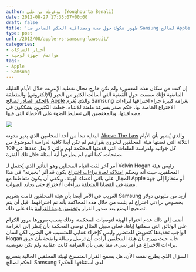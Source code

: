 ```yaml
---
author: يوغرطة بن علي (Youghourta Benali)
date: 2012-08-27 17:35:07+00:00
draft: false
title: 'ظهور شكوك حول صحة ومصداقية الحكم الصادر ضد Samsung لصالح Apple  '
type: post
url: /2012/08/apple-vs-samsung-lawsuit/
categories:
- أخبار الشركات
- هواتف/ أجهزة لوحية
tags:
- Apple
- Samsung
---
```


إن كنت من سكان هذه المعمورة ولم تكن خارج مجال تغطية الإنترنت خلال الأيام القليلة الماضية فإنك سمعت حول القضية التي أسالت الكثير من الحبر (الإلكتروني) والمتعلقة ب[الحكم الصادر لصالح Apple](http://ardroid.com/2012/08/25/samsung-found-guilty-in-its-case-against-apple/) والذي يُغرم Samsung بغرامة كبيرة جراء اختراقها لبراءات الاختراع الخاصة بها، حكم صدر بسرعة ملفتة للانتباه، جعلت الكثيرين يشككون في مصداقيتها، وبالمختصين إلى تسليط الضوء على الأخطاء التي فيها.




[![](http://www.it-scoop.com/wp-content/uploads/2012/08/Apple-vs-Samsung-lawsuit.jpg)
](http://www.it-scoop.com/wp-content/uploads/2012/08/Apple-vs-Samsung-lawsuit.jpg)




البداية تبدأ من أحد المحامين الذي يدير مدونة [Above The Law](http://abovethelaw.com/2012/08/apple-samsung-verdict/) والذي يُشير بأن الأيام الثلاثة التي قضتها هيئة المحلفين للخروج بقرارهم لم تكن أبدا كافية لدراسة الموضوع من كل جوانبه ولدراسة الملفات التي قدمتها المحكمة لهم والتي لا يقل عددها عن 109 صفحات. كما أنهم لم يطرحوا أية أسئلة خلال تلك الفترة.




أمر آخر لفت انتباه المحللين وهو التأثير الذي يُحتمل لـ Velvin Hogan رئيس هيئة المحلفين، حيث أنه وبحكم [امتلاكه لعدة براءات اختراع](http://news.cnet.com/8301-13579_3-57500358-37/exclusive-apple-samsung-juror-speaks-out/) يكون قد أثر "بخبرته" في هذا المجال على باقي أعضاء الهيئة، ويكفي أن يكون متعاطفا مع Apple أو منحازا إلى جهة معينة في القضايا المتعلقة ببراءات الاختراع حتى يحايد الصواب.




الغريب في الأمر أيضا بأن هيئة المحلفين قامت بتغريم Samsung أزيد من مليوني دولار بخصوص براءتي اختراع لم يثبت من خلال هذه المحاكمة بأنه تم اختراقهما، قبل أن يتم تصحيح الوضع بعد صدور القرار [وتخفيض قيمة الغرامة](http://www.groklaw.net/article.php?story=2012082510525390) بناء على ذلك.




أضف إلى ذلك عدم احترام الهيئة لتوصيات المحكمة، وذلك بسبب مرورها مرور الكرام على الوثائق التي سملتها إياها، فعلى سبيل المثال توصي المحكمة بأن يُنظر إلى الغرامة الواجب تحديدها كتعويض للمتضرر وليس كإجراء عقابي للمتسبب في الضرر، لكن لسان Hogan خانه حيث [صرح](http://www.mercurynews.com/business/ci_21400423/jury-foreman-apple-v-samsung-verdict-message-that-copying-risk) بأن هيئة المحلفين أرادت أن ترسل رسالة واضحة بأن خرق براءات الاختراع هو أمر سيء، مما يعني بأن الغرامة كانت عقابية ولم تكن تعويضية.




السؤال الذي يطرح نفسه الآن، هل يسمح القرار المتسرع لهيئة المحلفين الحالية بتسريع الحكم لصالح Samsung لدى استئنافها للحكم؟




